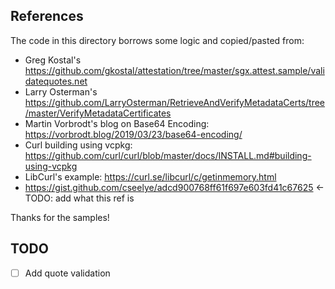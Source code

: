 ## References 

The code in this directory borrows some logic and copied/pasted from:
* Greg Kostal's https://github.com/gkostal/attestation/tree/master/sgx.attest.sample/validatequotes.net
* Larry Osterman's https://github.com/LarryOsterman/RetrieveAndVerifyMetadataCerts/tree/master/VerifyMetadataCertificates
* Martin Vorbrodt's blog on Base64 Encoding: https://vorbrodt.blog/2019/03/23/base64-encoding/
* Curl building using vcpkg: https://github.com/curl/curl/blob/master/docs/INSTALL.md#building-using-vcpkg
* LibCurl's example: https://curl.se/libcurl/c/getinmemory.html
* https://gist.github.com/cseelye/adcd900768ff61f697e603fd41c67625 <- TODO: add what this ref is

Thanks for the samples!

## TODO
- [ ] Add quote validation

